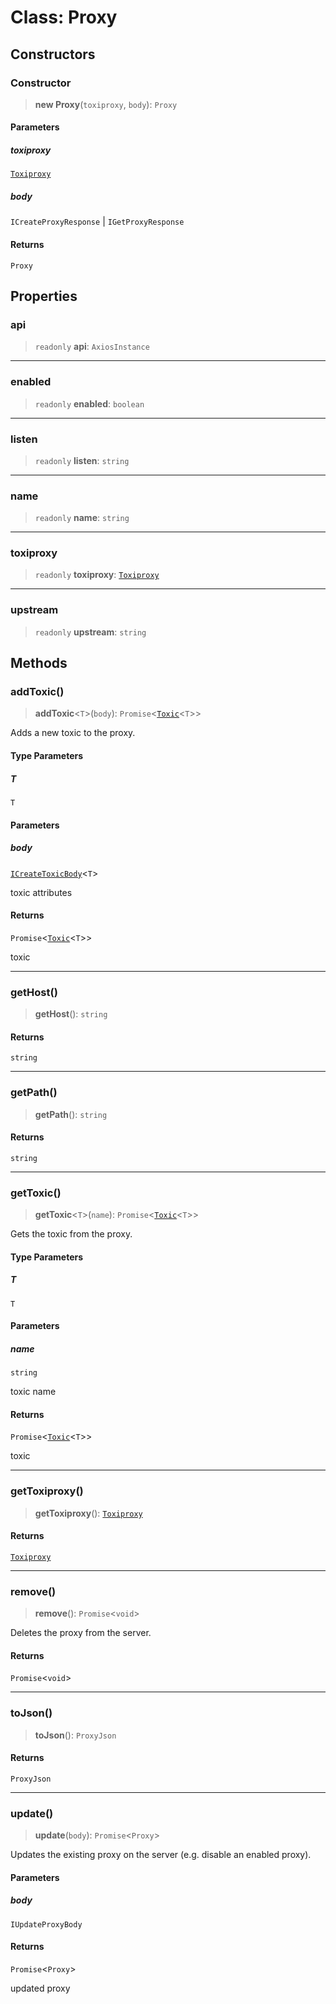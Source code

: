 # Class: Proxy

## Constructors

<a id="constructor"></a>

### Constructor

> **new Proxy**(`toxiproxy`, `body`): `Proxy`

#### Parameters

##### toxiproxy

[`Toxiproxy`](/libraries/common-testing/TPClient.Class.Toxiproxy.md)

##### body

`ICreateProxyResponse` | `IGetProxyResponse`

#### Returns

`Proxy`

## Properties

<a id="api"></a>

### api

> `readonly` **api**: `AxiosInstance`

***

<a id="enabled"></a>

### enabled

> `readonly` **enabled**: `boolean`

***

<a id="listen"></a>

### listen

> `readonly` **listen**: `string`

***

<a id="name"></a>

### name

> `readonly` **name**: `string`

***

<a id="toxiproxy"></a>

### toxiproxy

> `readonly` **toxiproxy**: [`Toxiproxy`](/libraries/common-testing/TPClient.Class.Toxiproxy.md)

***

<a id="upstream"></a>

### upstream

> `readonly` **upstream**: `string`

## Methods

<a id="addtoxic"></a>

### addToxic()

> **addToxic**\<`T`\>(`body`): `Promise`\<[`Toxic`](/libraries/common-testing/TPClient.Class.Toxic.md)\<`T`\>\>

Adds a new toxic to the proxy.

#### Type Parameters

##### T

`T`

#### Parameters

##### body

[`ICreateToxicBody`](/libraries/common-testing/TPClient.Interface.ICreateToxicBody.md)\<`T`\>

toxic attributes

#### Returns

`Promise`\<[`Toxic`](/libraries/common-testing/TPClient.Class.Toxic.md)\<`T`\>\>

toxic

***

<a id="gethost"></a>

### getHost()

> **getHost**(): `string`

#### Returns

`string`

***

<a id="getpath"></a>

### getPath()

> **getPath**(): `string`

#### Returns

`string`

***

<a id="gettoxic"></a>

### getToxic()

> **getToxic**\<`T`\>(`name`): `Promise`\<[`Toxic`](/libraries/common-testing/TPClient.Class.Toxic.md)\<`T`\>\>

Gets the toxic from the proxy.

#### Type Parameters

##### T

`T`

#### Parameters

##### name

`string`

toxic name

#### Returns

`Promise`\<[`Toxic`](/libraries/common-testing/TPClient.Class.Toxic.md)\<`T`\>\>

toxic

***

<a id="gettoxiproxy"></a>

### getToxiproxy()

> **getToxiproxy**(): [`Toxiproxy`](/libraries/common-testing/TPClient.Class.Toxiproxy.md)

#### Returns

[`Toxiproxy`](/libraries/common-testing/TPClient.Class.Toxiproxy.md)

***

<a id="remove"></a>

### remove()

> **remove**(): `Promise`\<`void`\>

Deletes the proxy from the server.

#### Returns

`Promise`\<`void`\>

***

<a id="tojson"></a>

### toJson()

> **toJson**(): `ProxyJson`

#### Returns

`ProxyJson`

***

<a id="update"></a>

### update()

> **update**(`body`): `Promise`\<`Proxy`\>

Updates the existing proxy on the server (e.g. disable an enabled proxy).

#### Parameters

##### body

`IUpdateProxyBody`

#### Returns

`Promise`\<`Proxy`\>

updated proxy
